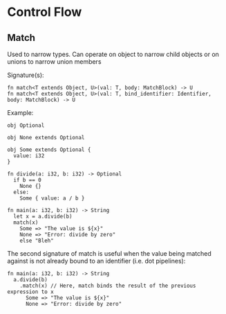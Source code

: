 # Control Flow

## Match

Used to narrow types. Can operate on object to narrow
child objects or on unions to narrow union members

Signature(s):
```
fn match<T extends Object, U>(val: T, body: MatchBlock) -> U
fn match<T extends Object, U>(val: T, bind_identifier: Identifier, body: MatchBlock) -> U
```

Example:
```void
obj Optional

obj None extends Optional

obj Some extends Optional {
  value: i32
}

fn divide(a: i32, b: i32) -> Optional
  if b == 0
    None {}
  else:
    Some { value: a / b }

fn main(a: i32, b: i32) -> String
  let x = a.divide(b)
  match(x)
    Some => "The value is ${x}"
    None => "Error: divide by zero"
    else "Bleh"
```

The second signature of match is useful when the value being matched against
is not already bound to an identifier (i.e. dot pipelines):
```void
fn main(a: i32, b: i32) -> String
  a.divide(b)
    .match(x) // Here, match binds the result of the previous expression to x
      Some => "The value is ${x}"
      None => "Error: divide by zero"
```
